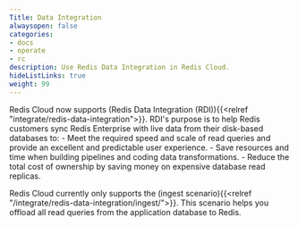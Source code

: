```yaml
---
Title: Data Integration
alwaysopen: false
categories:
- docs
- operate
- rc
description: Use Redis Data Integration in Redis Cloud.
hideListLinks: true
weight: 99
---
```


Redis Cloud now supports (Redis Data Integration (RDI)){{<relref "integrate/redis-data-integration">}}. RDI's purpose is to help Redis customers sync Redis Enterprise with live data from their disk-based databases to:
    - Meet the required speed and scale of read queries and provide an excellent and predictable user experience.
    - Save resources and time when building pipelines and coding data transformations.
    - Reduce the total cost of ownership by saving money on expensive database read replicas.

Redis Cloud currently only supports the (ingest scenario){{<relref "/integrate/redis-data-integration/ingest/">}}. This scenario helps you offload all read queries from the application database to Redis.

